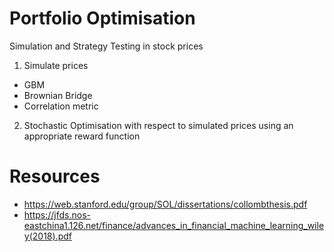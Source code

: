 # Portfolio Optimisation
Simulation and Strategy Testing in stock prices

1. Simulate prices
- GBM
- Brownian Bridge
- Correlation metric
2. Stochastic Optimisation with respect to simulated prices using an appropriate reward function


# Resources
- https://web.stanford.edu/group/SOL/dissertations/collombthesis.pdf
- https://jfds.nos-eastchina1.126.net/finance/advances_in_financial_machine_learning_wiley(2018).pdf


